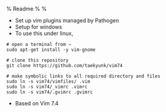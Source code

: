 % Readme
%
%

* Set up vim plugins managed by Pathogen
* Setup for windows
* To use this under linux,

```
# open a terminal from ~
sudo apt-get install -y vim-gnome

# clone this repository
git clone https://github.com/taekyunk/vim74

# make symbolic links to all required directory and files
sudo ln -s vim74/vimfiles/ .vim
sudo ln -s vim74/_vimrc .vimrc
sudo ln -s vim74/.gvimrc .gvimrc
```

* Based on Vim 7.4

